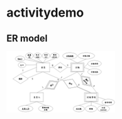 # activitydemo

## ER model
<img src="https://github.com/yiweijiang/activitydemo/blob/master/README/ERMode.jpg" width="50%" height="50%">
